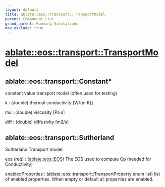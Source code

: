 ```yaml
---
layout: default
title: ablate::eos::transport::TransportModel
parent: Component List
grand_parent: Running Simulations
nav_exclude: true
---
```

# [ablate::eos::transport::TransportModel](./ablate::eos::transport::TransportModel.html)
## ablate::eos::transport::Constant*
constant value transport model (often used for testing)

k
: (double) thermal conductivity [W/(m K)]

mu
: (double) viscosity [Pa s]

diff
: (double) diffusivity [m2/s]

## ablate::eos::transport::Sutherland
Sutherland Transport model

eos (req) 
: ([ablate::eos::EOS](./ablate::eos::EOS.html)) The EOS used to compute Cp (needed for Conductivity)

enabledProperties
: (ablate::eos::transport::TransportProperty enum list) list of enabled properties.  When empty or default all properties are enabled.

